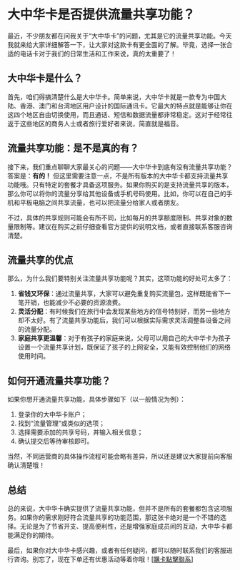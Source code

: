 # 大中华卡是否提供流量共享功能？

最近，不少朋友都在问我关于“大中华卡”的问题，尤其是它的流量共享功能。今天我就来给大家详细解答一下，让大家对这款卡有更全面的了解。毕竟，选择一张合适的电话卡对于我们的日常生活和工作来说，真的太重要了！

## 大中华卡是什么？

首先，咱们得搞清楚什么是大中华卡。简单来说，大中华卡就是一款专为中国大陆、香港、澳门和台湾地区用户设计的国际通讯卡。它最大的特点就是能够让你在这四个地区自由切换使用，而且通话、短信和数据流量都非常稳定。这对于经常往返于这些地区的商务人士或者旅行爱好者来说，简直就是福音。

## 流量共享功能：是不是真的有？

接下来，我们重点聊聊大家最关心的问题——大中华卡到底有没有流量共享功能？答案是：**有的！** 但这里需要注意一点，不是所有版本的大中华卡都支持流量共享功能哦。只有特定的套餐才具备这项服务。如果你购买的是支持流量共享的版本，那么你可以将你的流量分享给其他设备或手机号码使用。比如，你可以在自己的手机和平板电脑之间共享流量，也可以把流量分给家人或者朋友。

不过，具体的共享规则可能会有所不同，比如每月的共享额度限制、共享对象的数量限制等。建议在购买之前仔细查看官方提供的说明文档，或者直接联系客服咨询清楚。

## 流量共享的优点

那么，为什么我们要特别关注流量共享功能呢？其实，这项功能的好处可太多了：

1. **省钱又环保**：通过流量共享，大家可以避免重复购买流量包，这样既能省下一笔开销，也能减少不必要的资源浪费。
2. **灵活分配**：有时候我们在旅行中会发现某些地方的信号特别好，而另一些地方却不太好。有了流量共享功能后，我们可以根据实际需求灵活调整各设备之间的流量分配。
3. **家庭共享更温馨**：对于有孩子的家庭来说，父母可以用自己的大中华卡为孩子设置一个流量共享计划，既保证了孩子的上网安全，又能有效控制他们的网络使用时间。

## 如何开通流量共享功能？

如果你想开通流量共享功能，具体步骤如下（以一般情况为例）：

1. 登录你的大中华卡账户；
2. 找到“流量管理”或类似的选项；
3. 选择需要添加的共享号码，并输入相关信息；
4. 确认提交后等待审核即可。

当然，不同运营商的具体操作流程可能会略有差异，所以还是建议大家提前向客服确认清楚哦！

## 总结

总的来说，大中华卡确实提供了流量共享功能，但并不是所有的套餐都包含这项服务。如果你的需求刚好符合流量共享的功能范围，那这张卡绝对是一个不错的选择。无论是为了节省开支、提高便利性，还是增强家庭成员间的互动，大中华卡都能满足你的期待。

最后，如果你对大中华卡感兴趣，或者有任何疑问，都可以随时联系我们的客服进行咨询。别忘了，现在下单还有优惠活动等着你哦！[[購卡點擊聯系](https://t.me/s/esim1088)]